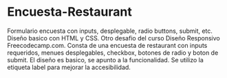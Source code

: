 # Encuesta-Restaurant
Formulario encuesta con inputs, desplegable, radio buttons, submit, etc. Diseño basico con HTML y CSS.
Otro desafio del curso Diseño Responsivo Freecodecamp.com.
Consta de una encuesta de restaurant con inputs requeridos, menues desplegables, checkbox, botones de radio
y boton de submit. El diseño es basico, se apunto a la funcionalidad.
Se utilizo la etiqueta label para mejorar la accesibilidad.
